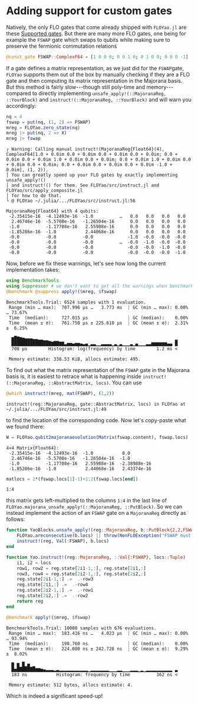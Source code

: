 # Adding support for custom gates

Natively, the only FLO gates that come already shipped with `FLOYao.jl` are these
[Supported gates](@ref). But there are many more FLO gates,
one being for example the `FSWAP` gate which swaps to qubits while making sure
to preserve the fermionic commutation relations

```julia
@const_gate FSWAP::ComplexF64 = [1 0 0 0; 0 0 1 0; 0 1 0 0; 0 0 0 -1]
```

If a gate defines a matrix representation, as we just did for the `FSWAP`gate,
`FLOYao` supports them out of the box by manually checking if they are a FLO
gate and then computing its matrix representation in the Majorana basis. But
this method is fairly slow---though still poly-time and memory---compared to
directly implementing `unsafe_apply!(::MajoranaReg, ::YourBlock)` and
`instruct!(::MajoranaReg, ::YourBlock)` and will warn you accordingly:


```julia
nq = 4
fswap = put(nq, (1, 2) => FSWAP)
mreg = FLOYao.zero_state(nq)
mreg |> put(nq, 2 => X)
mreg |> fswap
```

    ┌ Warning: Calling manual instruct!(MajoranaReg{Float64}(4), ComplexF64[1.0 + 0.0im 0.0 + 0.0im 0.0 + 0.0im 0.0 + 0.0im; 0.0 + 0.0im 0.0 + 0.0im 1.0 + 0.0im 0.0 + 0.0im; 0.0 + 0.0im 1.0 + 0.0im 0.0 + 0.0im 0.0 + 0.0im; 0.0 + 0.0im 0.0 + 0.0im 0.0 + 0.0im -1.0 + 0.0im], (1, 2)).
    │ You can greatly speed up your FLO gates by exactly implementing unsafe_apply!()
    │ and instruct!() for them. See FLOYao/src/instruct.jl and  FLOYao/src/apply_composite.jl
    │ for how to do that.
    └ @ FLOYao ~/.julia/.../FLOYao/src/instruct.jl:56

    MajoranaReg{Float64} with 4 qubits:
     -2.35415e-16  -4.12493e-16  -1.0          …   0.0   0.0   0.0   0.0
      2.46746e-16  -5.5708e-16   -1.26504e-16      0.0   0.0   0.0   0.0
     -1.0          -1.17708e-16   2.55988e-16      0.0   0.0   0.0   0.0
     -1.85286e-16  -1.0           2.44068e-16      0.0   0.0   0.0   0.0
     -0.0          -0.0          -0.0             -1.0  -0.0  -0.0  -0.0
     -0.0          -0.0          -0.0          …  -0.0  -1.0  -0.0  -0.0
     -0.0          -0.0          -0.0             -0.0  -0.0  -1.0  -0.0
     -0.0          -0.0          -0.0             -0.0  -0.0  -0.0  -1.0


Now, before we fix these warnings, let's see how long the current implementation takes:


```julia
using BenchmarkTools
using Suppressor # we don't want to get all the warnings when benchmarking
@benchmark @suppress apply!($mreg, $fswap)
```

    BenchmarkTools.Trial: 6524 samples with 1 evaluation.
     Range (min … max):  707.996 μs …   3.773 ms  ┊ GC (min … max): 0.00% … 73.67%
     Time  (median):     727.015 μs               ┊ GC (median):    0.00%
     Time  (mean ± σ):   761.750 μs ± 225.610 μs  ┊ GC (mean ± σ):  2.31% ±  6.25%
    
      ▆█▇▆▅▄▄▄▃▃▂▂▁▁                                                ▂
      ███████████████▇██▇▇▃▅▅▄▅▅▄▃▄▁▃▃▁▁▃▃▃▃▁▃▁▃▁▁▁▃▁▄▁▁▁▃▃▆▆▆▆▆▆▄▄ █
      708 μs        Histogram: log(frequency) by time        1.2 ms <
    
     Memory estimate: 338.53 KiB, allocs estimate: 495.


To find out what the matrix representation of the `FSWAP` gate in the Majorana
basis is, it is easiest to retrace what is happening inside
`instruct!(::MajoranaReg, ::AbstractMatrix, locs)`. You can use


```julia
@which instruct!(mreg, mat(FSWAP), (1,2))
```

    instruct!(reg::MajoranaReg, gate::AbstractMatrix, locs) in FLOYao at ~/.julia/.../FLOYao/src/instruct.jl:49


to find the location of the corresponding code. Now let's copy-paste what we found there:

```julia
W = FLOYao.qubit2majoranaevolution(Matrix(fswap.content), fswap.locs)
```

    4×4 Matrix{Float64}:
     -2.35415e-16  -4.12493e-16  -1.0           0.0
      2.46746e-16  -5.5708e-16   -1.26504e-16  -1.0
     -1.0          -1.17708e-16   2.55988e-16  -2.38988e-16
     -1.85286e-16  -1.0           2.44068e-16   2.43374e-16


```julia
matlocs = 2*(fswap.locs[1]-1)+1:2(fswap.locs[end])
```
    1:4

this matrix gets left-multiplied to the columns `1:4` in the last line of
`FLOYao.majorana_unsafe_apply!(::MajoranaReg, ::PutBlock)`. So we can instead
implement the action of an `FSWAP` gate on a `MajoranaReg` directly as follows:

```julia
function YaoBlocks.unsafe_apply!(reg::MajoranaReg, b::PutBlock{2,2,FSWAPGate})
    FLOYao.areconsecutive(b.locs) || throw(NonFLOException("FSWAP must act on consecutive qubits"))
    instruct!(reg, Val(:FSWAP), b.locs)
end

function Yao.instruct!(reg::MajoranaReg, ::Val{:FSWAP}, locs::Tuple)
    i1, i2 = locs
    row1, row2 = reg.state[2i1-1,:], reg.state[2i1,:]
    row3, row4 = reg.state[2i2-1,:], reg.state[2i2,:]
    reg.state[2i1-1,:] .=  .-row3
    reg.state[2i1,:] .=  .-row4
    reg.state[2i2-1,:] .=  .-row1
    reg.state[2i2,:] .=  .-row2
    return reg
end
```

```julia
@benchmark apply!($mreg, $fswap)
```

    BenchmarkTools.Trial: 10000 samples with 676 evaluations.
     Range (min … max):  183.416 ns …   4.023 μs  ┊ GC (min … max): 0.00% … 93.94%
     Time  (median):     198.760 ns               ┊ GC (median):    0.00%
     Time  (mean ± σ):   224.080 ns ± 242.728 ns  ┊ GC (mean ± σ):  9.29% ±  8.02%
    
      ▇ ▆ █▁▅ ▁                                                      
      █▅███████▆▆▅▄▃▃▃▂▃▂▂▂▂▂▂▂▂▂▂▂▁▂▂▂▂▂▂▂▁▁▁▂▂▁▁▁▂▂▂▁▂▁▂▂▂▂▂▂▂▂▂▂ ▃
      183 ns           Histogram: frequency by time          362 ns <
    
     Memory estimate: 512 bytes, allocs estimate: 4.

Which is indeed a significant speed-up!
